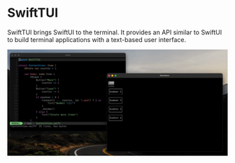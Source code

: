 # SwiftTUI

SwiftTUI brings SwiftUI to the terminal. It provides an API similar to SwiftUI to build terminal applications with a text-based user interface.

![](screen_rec.gif)

